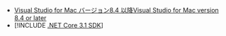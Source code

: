 * [<span data-ttu-id="3a641-101">Visual Studio for Mac バージョン8.4 以降</span><span class="sxs-lookup"><span data-stu-id="3a641-101">Visual Studio for Mac version 8.4 or later</span></span>](https://visualstudio.microsoft.com/vs/mac/)
* [!INCLUDE [.NET Core 3.1 SDK](~/includes/3.1-SDK.md)]
